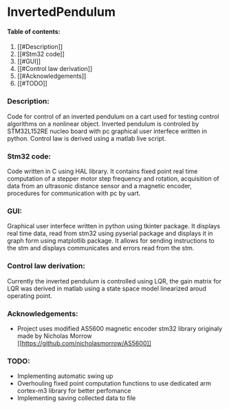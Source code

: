 # InvertedPendulum
#### Table of contents:
1) [[#Description]]
2) [[#Stm32 code]]
3) [[#GUI]]
4) [[#Control law derivation]]
5) [[#Acknowledgements]]
6) [[#TODO]]

### Description:
Code for control of an inverted pendulum on a cart used for testing control algorithms on a nonlinear object. Inverted pendulum is controled by STM32L152RE nucleo board with pc graphical user interfece written in python. Control law is derived using a matlab live script.

### Stm32 code:
Code written in C using HAL library. It contains fixed point real time computation of a stepper motor step frequency and rotation, acquisition of data from an ultrasonic distance sensor and a magnetic encoder, procedures for communication with pc by uart.

### GUI:
Graphical user interfece written in python using tkinter package. It displays real time data, read from stm32 using pyserial package and displays it in graph form using matplotlib package. It allows for sending instructions to the stm and displays communicates and errors read from the stm.

### Control law derivation:
Currently the inverted pendulum is controlled using LQR, the gain matrix for LQR was derived in matlab using a state space model linearized aroud operating point.

### Acknowledgements:
- Project uses modified AS5600 magnetic encoder stm32 library originaly made by Nicholas Morrow [[https://github.com/nicholasmorrow/AS5600]]

### TODO:
- Implementing automatic swing up
- Overhouling fixed point computation functions to use dedicated arm cortex-m3 library for better perfomance
- Implementing saving collected data to file
